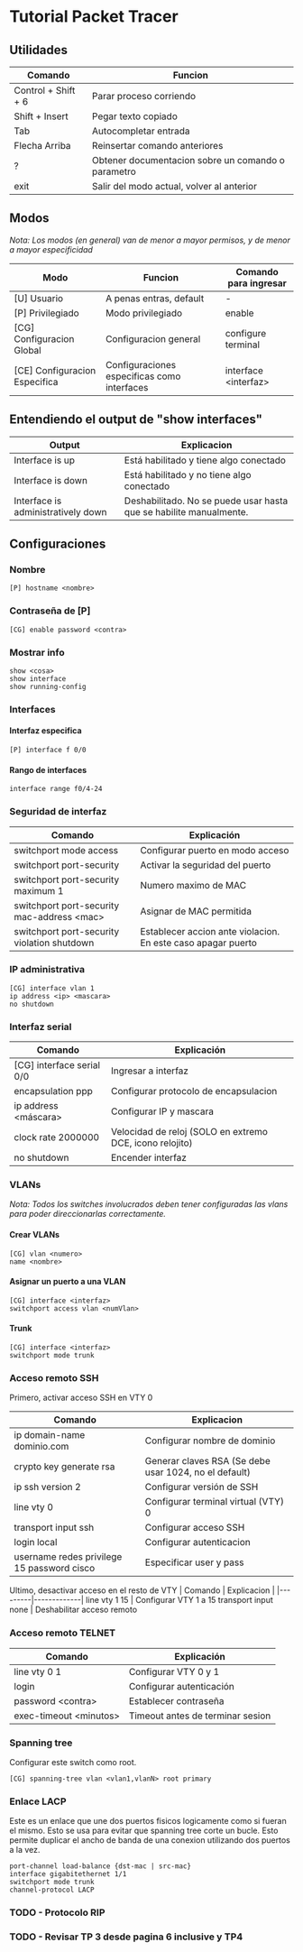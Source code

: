 # Tutorial Packet Tracer

## Utilidades
| Comando | Funcion |
|---------|---------|
Control + Shift + 6 | Parar proceso corriendo 
Shift + Insert      | Pegar texto copiado
Tab                 | Autocompletar entrada
Flecha Arriba       | Reinsertar comando anteriores
?                   | Obtener documentacion sobre un comando o parametro
exit                | Salir del modo actual, volver al anterior

## Modos
*Nota: Los modos (en general) van de menor a mayor permisos, y de menor a mayor especificidad*

|Modo | Funcion | Comando para ingresar |
|-----|---------|-----------------------|
[U] Usuario                     | A penas entras, default | -
[P] Privilegiado                | Modo privilegiado | enable
[CG] Configuracion Global       | Configuracion general  | configure terminal
[CE] Configuracion Especifica   | Configuraciones especificas como interfaces | interface \<interfaz\>

## Entendiendo el output de "show interfaces"
|Output | Explicacion |
|--|--|
Interface is up | Está habilitado y tiene algo conectado
Interface is down | Está habilitado y no tiene algo conectado
Interface is administratively down |  Deshabilitado. No se puede usar hasta que se habilite manualmente.

## Configuraciones

### Nombre
```
[P] hostname <nombre>
```

### Contraseña de [P]
```
[CG] enable password <contra>
```

### Mostrar info
```
show <cosa>
show interface
show running-config

```

### Interfaces
#### Interfaz especifica
```
[P] interface f 0/0
```
#### Rango de interfaces
```
interface range f0/4-24
```

### Seguridad de interfaz
| Comando  | Explicación |
|----------|-------------|
switchport mode access                       | Configurar puerto en modo acceso 
switchport port-security                     | Activar la seguridad del puerto 
switchport port-security maximum 1           | Numero maximo de MAC 
switchport port-security mac-address \<mac\> | Asignar de MAC permitida 
switchport port-security violation shutdown  | Establecer accion ante violacion. En este caso apagar puerto 

### IP administrativa
```
[CG] interface vlan 1
ip address <ip> <mascara>
no shutdown
```

### Interfaz serial
| Comando  | Explicación |
|----------|-------------|
[CG] interface serial 0/0 | Ingresar a interfaz
encapsulation ppp | Configurar protocolo de encapsulacion
ip address <IP> <máscara> | Configurar IP y mascara
clock rate 2000000 | Velocidad de reloj (SOLO en extremo DCE, icono relojito)
no shutdown | Encender interfaz

### VLANs
*Nota: Todos los switches involucrados deben tener configuradas las vlans para poder direccionarlas correctamente.*

#### Crear VLANs
```
[CG] vlan <numero>
name <nombre>
```

#### Asignar un puerto a una VLAN
```
[CG] interface <interfaz>
switchport access vlan <numVlan>
```

#### Trunk
```
[CG] interface <interfaz>
switchport mode trunk
```

### Acceso remoto SSH
Primero, activar acceso SSH en VTY 0

| Comando | Explicacion |
|---------|-------------|
ip domain-name dominio.com                    | Configurar nombre de dominio
crypto key generate rsa                       | Generar claves RSA (Se debe usar 1024, no el default)
ip ssh version 2                              | Configurar versión de SSH
line vty 0                                    | Configurar terminal virtual (VTY) 0
transport input ssh                           | Configurar acceso SSH
login local                                   | Configurar autenticacion
username redes privilege 15 password cisco    | Especificar user y pass

Ultimo, desactivar acceso en el resto de VTY
| Comando | Explicacion |
|---------|-------------|
line vty 1 15                                 | Configurar VTY 1 a 15
transport input none                          | Deshabilitar acceso remoto

### Acceso remoto TELNET
| Comando | Explicación |
|---------|-------------|
| line vty 0 1                 | Configurar VTY 0 y 1
| login                        | Configurar autenticación
| password \<contra\>          | Establecer contraseña
| exec-timeout \<minutos\>     | Timeout antes de terminar sesion

### Spanning tree
Configurar este switch como root.
```
[CG] spanning-tree vlan <vlan1,vlanN> root primary
```

### Enlace LACP
Este es un enlace que une dos puertos fisicos logicamente como si fueran el mismo. Esto se usa para evitar que spanning tree corte un bucle. Esto permite duplicar el ancho de banda de una conexion utilizando dos puertos a la vez.
```
port-channel load-balance {dst-mac | src-mac}
interface gigabitethernet 1/1
switchport mode trunk
channel-protocol LACP
```


### TODO - Protocolo RIP
### TODO - Revisar TP 3 desde pagina 6 inclusive y TP4